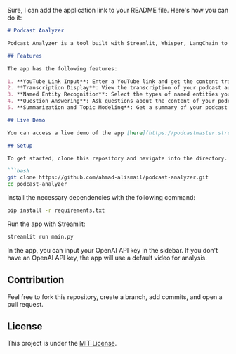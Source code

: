 Sure, I can add the application link to your README file. Here's how you can do it:

```markdown
# Podcast Analyzer

Podcast Analyzer is a tool built with Streamlit, Whisper, LangChain to analyze the content of podcasts. 

## Features

The app has the following features:

1. **YouTube Link Input**: Enter a YouTube link and get the content transcribed using the Whisper ASR API (requires OpenAI API key).
2. **Transcription Display**: View the transcription of your podcast audio file, segmented and timestamped.
3. **Named Entity Recognition**: Select the types of named entities you want to identify in the text, and visualize them using word clouds.
4. **Question Answering**: Ask questions about the content of your podcast and get answers using a QA model.
5. **Summarization and Topic Modeling**: Get a summary of your podcast content and extract the main topics discussed.

## Live Demo

You can access a live demo of the app [here](https://podcastmaster.streamlit.app/).

## Setup

To get started, clone this repository and navigate into the directory.

```bash
git clone https://github.com/ahmad-alismail/podcast-analyzer.git
cd podcast-analyzer
```

Install the necessary dependencies with the following command:

```bash
pip install -r requirements.txt
```

Run the app with Streamlit:

```bash
streamlit run main.py
```

In the app, you can input your OpenAI API key in the sidebar. If you don't have an OpenAI API key, the app will use a default video for analysis.

## Contribution

Feel free to fork this repository, create a branch, add commits, and open a pull request.

## License

This project is under the [MIT License](LICENSE).
```

